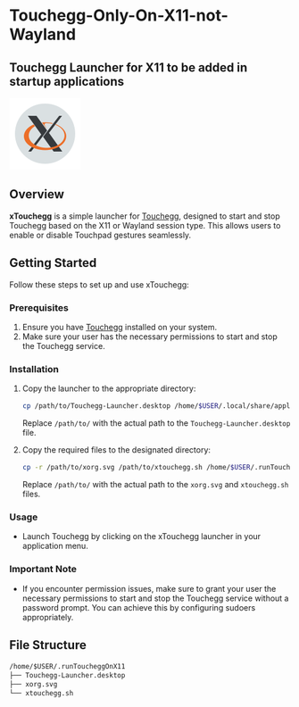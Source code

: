 # Touchegg-Only-On-X11-not-Wayland

## Touchegg Launcher for X11 to be added in startup applications

![Touchegg Logo](https://raw.githubusercontent.com/MrErrorSan/Touchegg-Only-On-X11-not-Wayland/main/xorg.svg)

## Overview

**xTouchegg** is a simple launcher for [Touchegg](https://github.com/JoseExposito/touchegg), designed to start and stop Touchegg based on the X11 or Wayland session type. This allows users to enable or disable Touchpad gestures seamlessly.

## Getting Started

Follow these steps to set up and use xTouchegg:

### Prerequisites

1. Ensure you have [Touchegg](https://github.com/JoseExposito/touchegg) installed on your system.
2. Make sure your user has the necessary permissions to start and stop the Touchegg service.

### Installation

1. Copy the launcher to the appropriate directory:

    ```bash
    cp /path/to/Touchegg-Launcher.desktop /home/$USER/.local/share/applications/
    ```

    Replace `/path/to/` with the actual path to the `Touchegg-Launcher.desktop` file.

2. Copy the required files to the designated directory:

    ```bash
    cp -r /path/to/xorg.svg /path/to/xtouchegg.sh /home/$USER/.runToucheggOnX11/
    ```

    Replace `/path/to/` with the actual path to the `xorg.svg` and `xtouchegg.sh` files.

### Usage

- Launch Touchegg by clicking on the xTouchegg launcher in your application menu.

### Important Note

- If you encounter permission issues, make sure to grant your user the necessary permissions to start and stop the Touchegg service without a password prompt. You can achieve this by configuring sudoers appropriately.

## File Structure

```plaintext
/home/$USER/.runToucheggOnX11
├── Touchegg-Launcher.desktop
├── xorg.svg
└── xtouchegg.sh

